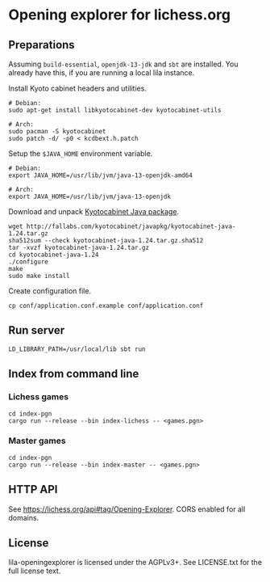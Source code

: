 Opening explorer for lichess.org
================================

Preparations
------------

Assuming `build-essential`, `openjdk-13-jdk` and `sbt` are installed.
You already have this, if you are running a local lila instance.

Install Kyoto cabinet headers and utilities.

    # Debian:
    sudo apt-get install libkyotocabinet-dev kyotocabinet-utils

    # Arch:
    sudo pacman -S kyotocabinet
    sudo patch -d/ -p0 < kcdbext.h.patch

Setup the `$JAVA_HOME` environment variable.

    # Debian:
    export JAVA_HOME=/usr/lib/jvm/java-13-openjdk-amd64

    # Arch:
    export JAVA_HOME=/usr/lib/jvm/java-13-openjdk

Download and unpack [Kyotocabinet Java package](http://fallabs.com/kyotocabinet/javapkg/).

    wget http://fallabs.com/kyotocabinet/javapkg/kyotocabinet-java-1.24.tar.gz
    sha512sum --check kyotocabinet-java-1.24.tar.gz.sha512
    tar -xvzf kyotocabinet-java-1.24.tar.gz
    cd kyotocabinet-java-1.24
    ./configure
    make
    sudo make install

Create configuration file.

    cp conf/application.conf.example conf/application.conf

Run server
----------

    LD_LIBRARY_PATH=/usr/local/lib sbt run

Index from command line
-----------------------

### Lichess games

    cd index-pgn
    cargo run --release --bin index-lichess -- <games.pgn>

### Master games

    cd index-pgn
    cargo run --release --bin index-master -- <games.pgn>

HTTP API
--------

See https://lichess.org/api#tag/Opening-Explorer. CORS enabled for all domains.

License
-------

lila-openingexplorer is licensed under the AGPLv3+. See LICENSE.txt for the
full license text.
